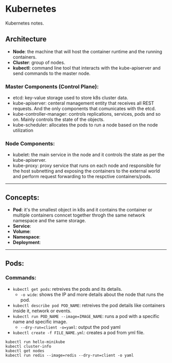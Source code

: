 # Kubernetes #
Kubernetes notes. 

## Architecture

- **Node**: the machine that will host the container runtime and the running containers.
- **Cluster**: group of nodes.
- **kubectl**: command line tool that interacts with the kube-apiserver and send commands to the master node.

### Master Components (Control Plane):
- etcd: key-value storage used to store k8s cluster data.
- kube-apiserver: centeral management entity that receives all REST requests. And the only components that comunicates with the etcd.
- kube-controller-manager: controls replications, services, pods and so on. Mainly controls the state of the objects.
- kube-scheduler: allocates the pods to run a node based on the node utilization 

### Node Components:
- kubelet: the main service in the node and it controls the state as per the kube-apiserver.
- kube-proxy: proxy service that runs on each node and responsible for the host subnetting and exposing the containers to the external world and perform request forwarding to the respctive containers/pods.

---

## Concepts:
- **Pod**: it's the smallest object in k8s and it contains the container or multiple containers conncet together throgh the same network namespace and the same storage.
- **Service**: 
- **Volume**: 
- **Namespace**: 
- **Deployment**: 


---

## Pods:
### Commands:
- `kubectl get pods`: retreives the pods and its details.
  - `-o wide`: shows the IP and more details about the node that runs the pod.
- `kubectl describe pod POD_NAME`: retreives the pod details like containers inside it, network or events.
- `kubectl run POD_NAME --image=IMAGE_NAME`: runs a pod with a specific name and specific image.
  - `--dry-run=client -o=yaml`: output the pod yaml
- `kubectl create -f FILE_NAME.yml`: creates a pod from yml file.


```
kubectl run hello-minikube
kubectl cluster-info
kubectl get nodes
kubectl run redis --image=redis --dry-run=client -o yaml
```